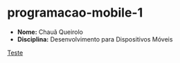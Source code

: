 # programacao-mobile-1

- **Nome:** Chauã Queirolo
- **Disciplina:** Desenvolvimento para Dispositivos Móveis

[Teste](www.github.com)  


